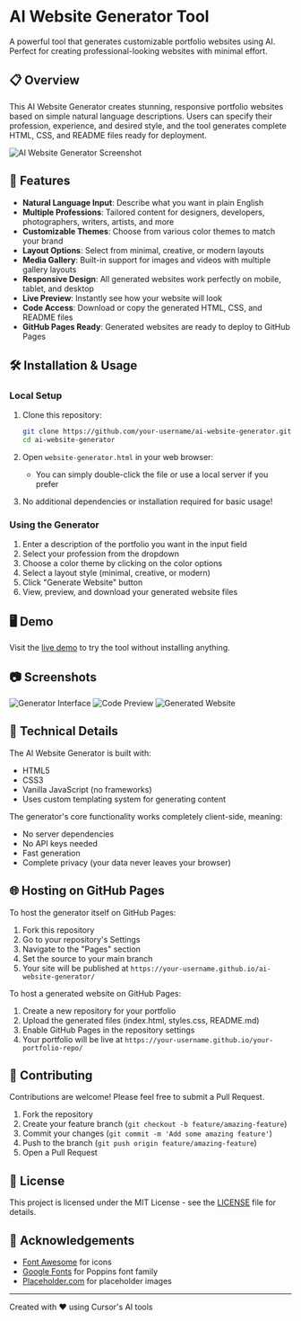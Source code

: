 # AI Website Generator Tool

A powerful tool that generates customizable portfolio websites using AI. Perfect for creating professional-looking websites with minimal effort.

## 📋 Overview

This AI Website Generator creates stunning, responsive portfolio websites based on simple natural language descriptions. Users can specify their profession, experience, and desired style, and the tool generates complete HTML, CSS, and README files ready for deployment.

![AI Website Generator Screenshot](https://via.placeholder.com/800x400/4A90E2/FFFFFF?text=AI+Website+Generator)

## 🚀 Features

- **Natural Language Input**: Describe what you want in plain English
- **Multiple Professions**: Tailored content for designers, developers, photographers, writers, artists, and more
- **Customizable Themes**: Choose from various color themes to match your brand
- **Layout Options**: Select from minimal, creative, or modern layouts
- **Media Gallery**: Built-in support for images and videos with multiple gallery layouts
- **Responsive Design**: All generated websites work perfectly on mobile, tablet, and desktop
- **Live Preview**: Instantly see how your website will look
- **Code Access**: Download or copy the generated HTML, CSS, and README files
- **GitHub Pages Ready**: Generated websites are ready to deploy to GitHub Pages

## 🛠️ Installation & Usage

### Local Setup

1. Clone this repository:
   ```bash
   git clone https://github.com/your-username/ai-website-generator.git
   cd ai-website-generator
   ```

2. Open `website-generator.html` in your web browser:
   - You can simply double-click the file or use a local server if you prefer

3. No additional dependencies or installation required for basic usage!

### Using the Generator

1. Enter a description of the portfolio you want in the input field
2. Select your profession from the dropdown
3. Choose a color theme by clicking on the color options
4. Select a layout style (minimal, creative, or modern)
5. Click "Generate Website" button
6. View, preview, and download your generated website files

## 🖥️ Demo

Visit the [live demo](https://your-username.github.io/ai-website-generator/) to try the tool without installing anything.

## 📷 Screenshots

![Generator Interface](https://via.placeholder.com/400x250/4A90E2/FFFFFF?text=Generator+Interface)
![Code Preview](https://via.placeholder.com/400x250/50C878/FFFFFF?text=Code+Preview)
![Generated Website](https://via.placeholder.com/400x250/FF6B6B/FFFFFF?text=Generated+Website)

## 🔧 Technical Details

The AI Website Generator is built with:
- HTML5
- CSS3
- Vanilla JavaScript (no frameworks)
- Uses custom templating system for generating content

The generator's core functionality works completely client-side, meaning:
- No server dependencies
- No API keys needed
- Fast generation
- Complete privacy (your data never leaves your browser)

## 🌐 Hosting on GitHub Pages

To host the generator itself on GitHub Pages:

1. Fork this repository
2. Go to your repository's Settings
3. Navigate to the "Pages" section
4. Set the source to your main branch
5. Your site will be published at `https://your-username.github.io/ai-website-generator/`

To host a generated website on GitHub Pages:

1. Create a new repository for your portfolio
2. Upload the generated files (index.html, styles.css, README.md)
3. Enable GitHub Pages in the repository settings
4. Your portfolio will be live at `https://your-username.github.io/your-portfolio-repo/`

## 🤝 Contributing

Contributions are welcome! Please feel free to submit a Pull Request.

1. Fork the repository
2. Create your feature branch (`git checkout -b feature/amazing-feature`)
3. Commit your changes (`git commit -m 'Add some amazing feature'`)
4. Push to the branch (`git push origin feature/amazing-feature`)
5. Open a Pull Request

## 📜 License

This project is licensed under the MIT License - see the [LICENSE](LICENSE) file for details.

## 🙏 Acknowledgements

- [Font Awesome](https://fontawesome.com/) for icons
- [Google Fonts](https://fonts.google.com/) for Poppins font family
- [Placeholder.com](https://placeholder.com/) for placeholder images

---

Created with ❤️ using Cursor's AI tools 